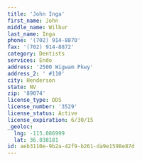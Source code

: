 ```yaml
---
title: 'John Inga'
first_name: John
middle_name: Wilbur
last_name: Inga
phone: '(702) 914-8870'
fax: '(702) 914-8872'
category: Dentists
services: Endo
address: '2500 Wigwam Pkwy'
address_2: ' #110'
city: Henderson
state: NV
zip: '89074'
license_type: DDS
license_number: '3529'
license_status: Active
license_expiration: 6/30/15
_geoloc:
  lng: -115.086999
  lat: 36.038181
id: aeb3110e-9b2a-42f9-b261-da9e1598e87d
---
```

